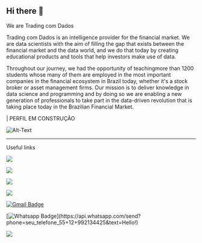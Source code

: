 ## Hi there 👋

We are Trading com Dados

Trading com Dados is an intelligence provider for the financial market. We are data scientists with the aim of filling the gap that exists between the financial market and the data world, and we do that today by creating educational products and tools that help investors make use of data.

Throughout our journey, we had the opportunity of teachingmore than 1200 students whose many of them are employed in the most important companies in the financial ecosystem in Brazil today, whether it's a stock broker or asset management firms.
Our mission is to deliver knowledge in data science and programming and by doing so we are enabling a new generation of professionals to take part in the data-driven revolution that is taking place today in the Brazilian Financial Market.

| PERFIL EM CONSTRUÇÃO

![Alt-Text](https://tradingcomdados.com/images/logotipo/logotipo-trading-com-dados.svg)

---

Useful links


[<img src = "https://img.shields.io/badge/instagram-%23E4405F.svg?&style=for-the-badge&logo=instagram&logoColor=white">](https://www.instagram.com/tradingcomdados/)<p>

[<img src = "https://img.shields.io/badge/Youtube-darkred?style=for-the-badge&logo=Youtube&logoColor=white">](https://www.youtube.com/TradingcomDados)

[<img src = "https://img.shields.io/badge/Twitter-lightblue?style=for-the-badge&logo=twitter&logoColor=white">](https://twitter.com/tradingcomdados)

[<img src="https://img.shields.io/badge/linkedin-%230077B5.svg?&style=for-the-badge&logo=linkedin&logoColor=white" />](https://www.linkedin.com/company/tradingcomdados/)

[![Gmail Badge](https://img.shields.io/badge/-Gmail-c14438?style=for-the-badge&logo=Gmail&logoColor=white&link=mailto:contato@tradingcomdados.com)](mailto:contato@tradingcomdados.com)

[![Whatsapp Badge](https://img.shields.io/badge/-Whatsapp-4CA143?style=for-the-badge&labelColor=4CA143&logo=whatsapp&logoColor=white&link=https://api.whatsapp.com/send?phone=seu_telefone_55+12+992134425&text=Hello!)](https://api.whatsapp.com/send?phone=seu_telefone_55+12+992134425&text=Hello!)

[<img src="https://img.shields.io/badge/telegram-%230077B5.svg?&style=for-the-badge&logo=telegram&logoColor=white" />](https://t.me/tradingcomdados/)



<!--

**Here are some ideas to get you started:**

🙋‍♀️ A short introduction - what is your organization all about?
🌈 Contribution guidelines - how can the community get involved?
👩‍💻 Useful resources - where can the community find your docs? Is there anything else the community should know?
🍿 Fun facts - what does your team eat for breakfast?
🧙 Remember, you can do mighty things with the power of [Markdown](https://docs.github.com/github/writing-on-github/getting-started-with-writing-and-formatting-on-github/basic-writing-and-formatting-syntax)
-->
